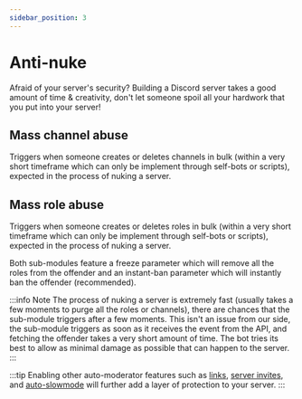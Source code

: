 ```yaml
---
sidebar_position: 3
---
```


# Anti-nuke
Afraid of your server's security? Building a Discord server takes a good amount of time & creativity, don't let someone spoil all your hardwork that you put into your server!

## Mass channel abuse
Triggers when someone creates or deletes channels in bulk (within a very short timeframe which can only be implement through self-bots or scripts), expected in the process of nuking a server.

## Mass role abuse
Triggers when someone creates or deletes roles in bulk (within a very short timeframe which can only be implement through self-bots or scripts), expected in the process of nuking a server.

Both sub-modules feature a freeze parameter which will remove all the roles from the offender and an instant-ban parameter which will instantly ban the offender (recommended). 

:::info Note
The process of nuking a server is extremely fast (usually takes a few moments to purge all the roles or channels), there are chances that the sub-module triggers after a few moments. This isn't an issue from our side, the sub-module triggers as soon as it receives the event from the API, and fetching the offender takes a very short amount of time. The bot tries its best to allow as minimal damage as possible that can happen to the server.
:::

:::tip
Enabling other auto-moderator features such as [links](/docs/automod/sub_modules#links), [server invites](/docs/automod/sub_modules#server-invites), and [auto-slowmode](/docs/automod/slowmode) will further add a layer of protection to your server.
:::

